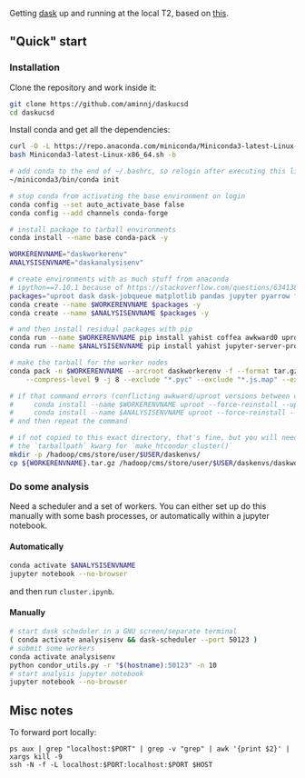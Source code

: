 Getting [dask](https://distributed.dask.org/en/latest/) up and running at the local T2, based on [this](https://github.com/aminnj/redis-htcondor).

## "Quick" start

### Installation

Clone the repository and work inside it:
```bash
git clone https://github.com/aminnj/daskucsd
cd daskucsd
```

Install conda and get all the dependencies:
```bash
curl -O -L https://repo.anaconda.com/miniconda/Miniconda3-latest-Linux-x86_64.sh
bash Miniconda3-latest-Linux-x86_64.sh -b 

# add conda to the end of ~/.bashrc, so relogin after executing this line
~/miniconda3/bin/conda init

# stop conda from activating the base environment on login
conda config --set auto_activate_base false
conda config --add channels conda-forge

# install package to tarball environments
conda install --name base conda-pack -y

WORKERENVNAME="daskworkerenv"
ANALYSISENVNAME="daskanalysisenv"

# create environments with as much stuff from anaconda
# ipython==7.10.1 because of https://stackoverflow.com/questions/63413807/deprecation-warning-from-jupyter-should-run-async-will-not-call-transform-c
packages="uproot dask dask-jobqueue matplotlib pandas jupyter pyarrow fastparquet numba numexpr bottleneck ipython<=7.10.1"
conda create --name $WORKERENVNAME $packages -y
conda create --name $ANALYSISENVNAME $packages -y

# and then install residual packages with pip
conda run --name $WORKERENVNAME pip install yahist coffea awkward0 uproot3 pdroot
conda run --name $ANALYSISENVNAME pip install yahist jupyter-server-proxy coffea jupyter_nbextensions_configurator awkward0 uproot3 pdroot

# make the tarball for the worker nodes
conda pack -n $WORKERENVNAME --arcroot daskworkerenv -f --format tar.gz \
    --compress-level 9 -j 8 --exclude "*.pyc" --exclude "*.js.map" --exclude "*.a" --exclude "*pandoc"

# if that command errors (conflicting awkward/uproot versions between conda install and pip install), then do
#     conda install --name $WORKERENVNAME uproot --force-reinstall --update-deps
#     conda install --name $ANALYSISENVNAME uproot --force-reinstall --update-deps
# and then repeat the command

# if not copied to this exact directory, that's fine, but you will need to then specify
# the `tarballpath` kwarg for `make_htcondor_cluster()`
mkdir -p /hadoop/cms/store/user/$USER/daskenvs/
cp ${WORKERENVNAME}.tar.gz /hadoop/cms/store/user/$USER/daskenvs/daskworkerenv.tar.gz
```


### Do some analysis

Need a scheduler and a set of workers. You can either set up do this manually 
with some bash processes, or automatically within a jupyter notebook.

#### Automatically

```bash
conda activate $ANALYSISENVNAME
jupyter notebook --no-browser
```
and then run `cluster.ipynb`.

#### Manually

```bash
# start dask scheduler in a GNU screen/separate terminal
( conda activate analysisenv && dask-scheduler --port 50123 )
# submit some workers
conda activate analysisenv
python condor_utils.py -r "$(hostname):50123" -n 10
# start analysis jupyter notebook
jupyter notebook --no-browser
```

## Misc notes

To forward port locally:
```
ps aux | grep "localhost:$PORT" | grep -v "grep" | awk '{print $2}' | xargs kill -9
ssh -N -f -L localhost:$PORT:localhost:$PORT $HOST
```

